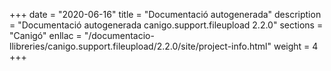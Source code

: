 +++
date        = "2020-06-16"
title       = "Documentació autogenerada"
description = "Documentació autogenerada canigo.support.fileupload 2.2.0"
sections    = "Canigó"
enllac		= "/documentacio-llibreries/canigo.support.fileupload/2.2.0/site/project-info.html"
weight      = 4
+++

